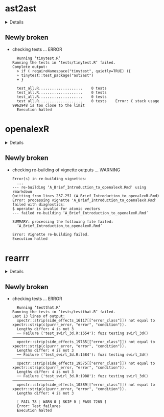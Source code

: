 # ast2ast

<details>

* Version: 0.2.1
* GitHub: https://github.com/Konrad1991/ast2ast
* Source code: https://github.com/cran/ast2ast
* Date/Publication: 2022-10-19 07:25:07 UTC
* Number of recursive dependencies: 76

Run `revdepcheck::cloud_details(, "ast2ast")` for more info

</details>

## Newly broken

*   checking tests ... ERROR
    ```
      Running ‘tinytest.R’
    Running the tests in ‘tests/tinytest.R’ failed.
    Complete output:
      > if ( requireNamespace("tinytest", quietly=TRUE) ){
      + tinytest::test_package("ast2ast")
      + }
      
      test_all.R....................    0 tests    
      test_all.R....................    0 tests    
      test_all.R....................    0 tests    
      test_all.R....................    0 tests    Error: C stack usage  9962948 is too close to the limit
      Execution halted
    ```

# openalexR

<details>

* Version: 1.0.0
* GitHub: https://github.com/massimoaria/openalexR
* Source code: https://github.com/cran/openalexR
* Date/Publication: 2022-10-06 10:40:02 UTC
* Number of recursive dependencies: 78

Run `revdepcheck::cloud_details(, "openalexR")` for more info

</details>

## Newly broken

*   checking re-building of vignette outputs ... WARNING
    ```
    Error(s) in re-building vignettes:
      ...
    --- re-building ‘A_Brief_Introduction_to_openalexR.Rmd’ using rmarkdown
    Quitting from lines 237-251 (A_Brief_Introduction_to_openalexR.Rmd) 
    Error: processing vignette 'A_Brief_Introduction_to_openalexR.Rmd' failed with diagnostics:
    $ operator is invalid for atomic vectors
    --- failed re-building ‘A_Brief_Introduction_to_openalexR.Rmd’
    
    SUMMARY: processing the following file failed:
      ‘A_Brief_Introduction_to_openalexR.Rmd’
    
    Error: Vignette re-building failed.
    Execution halted
    ```

# rearrr

<details>

* Version: 0.3.2
* GitHub: https://github.com/ludvigolsen/rearrr
* Source code: https://github.com/cran/rearrr
* Date/Publication: 2022-11-24 09:40:02 UTC
* Number of recursive dependencies: 74

Run `revdepcheck::cloud_details(, "rearrr")` for more info

</details>

## Newly broken

*   checking tests ... ERROR
    ```
      Running ‘testthat.R’
    Running the tests in ‘tests/testthat.R’ failed.
    Last 13 lines of output:
      xpectr::strip(side_effects_16117[["error_class"]]) not equal to xpectr::strip(c(purrr_error, "error", "condition")).
      Lengths differ: 4 is not 3
      ── Failure ('test_swirl_3d.R:1554'): fuzz testing swirl_3d() ───────────────────
      xpectr::strip(side_effects_19735[["error_class"]]) not equal to xpectr::strip(c(purrr_error, "error", "condition")).
      Lengths differ: 4 is not 3
      ── Failure ('test_swirl_3d.R:1584'): fuzz testing swirl_3d() ───────────────────
      xpectr::strip(side_effects_19575[["error_class"]]) not equal to xpectr::strip(c(purrr_error, "error", "condition")).
      Lengths differ: 4 is not 3
      ── Failure ('test_swirl_3d.R:1988'): fuzz testing swirl_3d() ───────────────────
      xpectr::strip(side_effects_10389[["error_class"]]) not equal to xpectr::strip(c(purrr_error, "error", "condition")).
      Lengths differ: 4 is not 3
      
      [ FAIL 78 | WARN 0 | SKIP 0 | PASS 7265 ]
      Error: Test failures
      Execution halted
    ```

